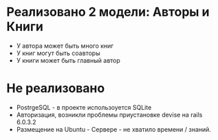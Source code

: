 # Реализовано 2 модели: Авторы и Книги
* У автора может быть много книг
* У книг могут быть соавторы
* У книги может быть главный автор

# Не реализовано
* PostrgeSQL - в проекте использоуется SQLite
* Авторизация, возникли проблемы приустановке devise на rails 6.0.3.2
* Размещение на Ubuntu - Сервере - не хватило времени / знаний.

